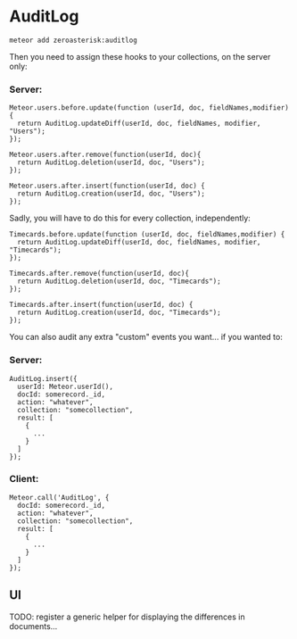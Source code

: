 # AuditLog

    meteor add zeroasterisk:auditlog

Then you need to assign these hooks to your collections, on the server only:

### Server:

    Meteor.users.before.update(function (userId, doc, fieldNames,modifier) {
      return AuditLog.updateDiff(userId, doc, fieldNames, modifier, "Users");
    });

    Meteor.users.after.remove(function(userId, doc){
      return AuditLog.deletion(userId, doc, "Users");
    });

    Meteor.users.after.insert(function(userId, doc) {
      return AuditLog.creation(userId, doc, "Users");
    });

Sadly, you will have to do this for every collection, independently:

    Timecards.before.update(function (userId, doc, fieldNames,modifier) {
      return AuditLog.updateDiff(userId, doc, fieldNames, modifier, "Timecards");
    });

    Timecards.after.remove(function(userId, doc){
      return AuditLog.deletion(userId, doc, "Timecards");
    });

    Timecards.after.insert(function(userId, doc) {
      return AuditLog.creation(userId, doc, "Timecards");
    });

You can also audit any extra "custom" events you want... if you wanted to:

### Server:

    AuditLog.insert({
      userId: Meteor.userId(),
      docId: somerecord._id,
      action: "whatever",
      collection: "somecollection",
      result: [
        {
          ...
        }
      ]
    });

### Client:

    Meteor.call('AuditLog', {
      docId: somerecord._id,
      action: "whatever",
      collection: "somecollection",
      result: [
        {
          ...
        }
      ]
    });

## UI

TODO: register a generic helper for displaying the differences in documents...


